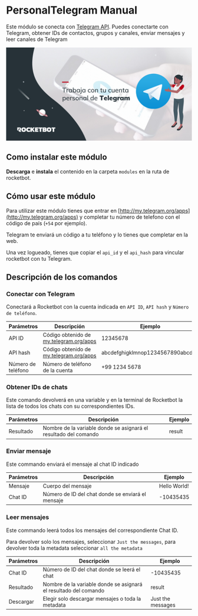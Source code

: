 # PersonalTelegram Manual

Este módulo se conecta con [Telegram API](https://my.telegram.org/apps). Puedes conectarte con Telegram, obtener IDs de contactos, grupos y canales, enviar mensajes y leer canales de Telegram

![banner](img/banner_PersonalTelegram.png)

## Como instalar este módulo

**Descarga** e **instala** el contenido en la carpeta `modules` en la ruta de rocketbot.

## Cómo usar este módulo

Para utilizar este módulo tienes que entrar en [http://my.telegram.org/apps](http://my.telegram.org/apps) y completar tu número de telefono con el código de país (`+54` por ejemplo).

Telegram te enviará un código a tu teléfono y lo tienes que completar en la web.

Una vez logueado, tienes que copiar el `api_id` y el `api_hash` para vincular rocketbot con tu Telegram.

## Descripción de los comandos

### Conectar con Telegram

Conectará a Rocketbot con la cuenta indicada en `API ID`, `API hash` y `Número de teléfono`.

| Parámetros         | Descripción                                                            | Ejemplo                          |
| ------------------ | ---------------------------------------------------------------------- | -------------------------------- |
| API ID             | Código obtenido de [my.telegram.org/apps](http://my.telegram.org/apps) | 12345678                         |
| API hash           | Código obtenido de [my.telegram.org/apps](http://my.telegram.org/apps) | abcdefghigklmnop1234567890abcde0 |
| Número de teléfono | Número de teléfono de la cuenta                                        | +99 1234 5678                    |

### Obtener IDs de chats

Este comando devolverá en una variable y en la terminal de Rocketbot la lista de todos los chats con su correspondientes IDs.

| Parámetros | Descripción                                                      | Ejemplo |
| ---------- | ---------------------------------------------------------------- | ------- |
| Resultado  | Nombre de la variable donde se asignará el resultado del comando | result  |

### Enviar mensaje

Este commando enviará el mensaje al chat ID indicado

| Parámetros | Descripción                                       | Ejemplo      |
| ---------- | ------------------------------------------------- | ------------ |
| Mensaje    | Cuerpo del mensaje                                | Hello World! |
| Chat ID    | Número de ID del chat donde se enviará el mensaje | -10435435    |

### Leer mensajes

Este commando leerá todos los mensajes del correspondiente Chat ID.

Para devolver solo los mensajes, seleccionar `Just the messages`, para devolver toda la metadata seleccionar `all the metadata`

| Parámetros | Descripción                                                      | Ejemplo           |
| ---------- | ---------------------------------------------------------------- | ----------------- |
| Chat ID    | Número de ID del chat donde se leerá el chat                     | -10435435         |
| Resultado  | Nombre de la variable donde se asignará el resultado del comando | result            |
| Descargar  | Elegir solo descargar mensajes o toda la metadata                | Just the messages |
